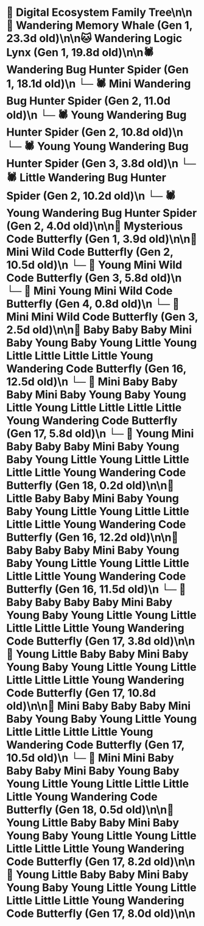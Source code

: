 # 🌳 Digital Ecosystem Family Tree\n\n🐋 Wandering Memory Whale (Gen 1, 23.3d old)\n\n🐱 Wandering Logic Lynx (Gen 1, 19.8d old)\n\n🕷️ Wandering Bug Hunter Spider (Gen 1, 18.1d old)\n  └─ 🕷️ Mini Wandering Bug Hunter Spider (Gen 2, 11.0d old)\n  └─ 🕷️ Young Wandering Bug Hunter Spider (Gen 2, 10.8d old)\n    └─ 🕷️ Young Young Wandering Bug Hunter Spider (Gen 3, 3.8d old)\n  └─ 🕷️ Little Wandering Bug Hunter Spider (Gen 2, 10.2d old)\n  └─ 🕷️ Young Wandering Bug Hunter Spider (Gen 2, 4.0d old)\n\n🦋 Mysterious Code Butterfly (Gen 1, 3.9d old)\n\n🦋 Mini Wild Code Butterfly (Gen 2, 10.5d old)\n  └─ 🦋 Young Mini Wild Code Butterfly (Gen 3, 5.8d old)\n    └─ 🦋 Mini Young Mini Wild Code Butterfly (Gen 4, 0.8d old)\n  └─ 🦋 Mini Mini Wild Code Butterfly (Gen 3, 2.5d old)\n\n🦋 Baby Baby Baby Mini Baby Young Baby Young Little Young Little Little Little Little Young Wandering Code Butterfly (Gen 16, 12.5d old)\n  └─ 🦋 Mini Baby Baby Baby Mini Baby Young Baby Young Little Young Little Little Little Little Young Wandering Code Butterfly (Gen 17, 5.8d old)\n    └─ 🦋 Young Mini Baby Baby Baby Mini Baby Young Baby Young Little Young Little Little Little Little Young Wandering Code Butterfly (Gen 18, 0.2d old)\n\n🦋 Little Baby Baby Mini Baby Young Baby Young Little Young Little Little Little Little Young Wandering Code Butterfly (Gen 16, 12.2d old)\n\n🦋 Baby Baby Baby Mini Baby Young Baby Young Little Young Little Little Little Little Young Wandering Code Butterfly (Gen 16, 11.5d old)\n  └─ 🦋 Baby Baby Baby Baby Mini Baby Young Baby Young Little Young Little Little Little Little Young Wandering Code Butterfly (Gen 17, 3.8d old)\n\n🦋 Young Little Baby Baby Mini Baby Young Baby Young Little Young Little Little Little Little Young Wandering Code Butterfly (Gen 17, 10.8d old)\n\n🦋 Mini Baby Baby Baby Mini Baby Young Baby Young Little Young Little Little Little Little Young Wandering Code Butterfly (Gen 17, 10.5d old)\n  └─ 🦋 Mini Mini Baby Baby Baby Mini Baby Young Baby Young Little Young Little Little Little Little Young Wandering Code Butterfly (Gen 18, 0.5d old)\n\n🦋 Young Little Baby Baby Mini Baby Young Baby Young Little Young Little Little Little Little Young Wandering Code Butterfly (Gen 17, 8.2d old)\n\n🦋 Young Little Baby Baby Mini Baby Young Baby Young Little Young Little Little Little Little Young Wandering Code Butterfly (Gen 17, 8.0d old)\n\n